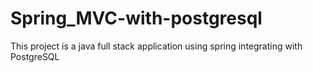 # Spring_MVC-with-postgresql
This project is a java full stack application using spring integrating with PostgreSQL
